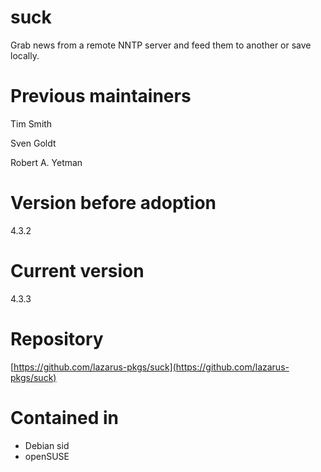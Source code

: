 # suck
Grab news from a remote NNTP server and feed them to another or save locally.

# Previous maintainers
Tim Smith

Sven Goldt

Robert A. Yetman

# Version before adoption
4.3.2

# Current version
4.3.3

# Repository
[https://github.com/lazarus-pkgs/suck](https://github.com/lazarus-pkgs/suck)

# Contained in
* Debian sid
* openSUSE
